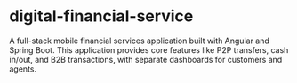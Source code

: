 # digital-financial-service
A full-stack mobile financial services application built with Angular and Spring Boot. This application provides core features like P2P transfers, cash in/out, and B2B transactions, with separate dashboards for customers and agents.
